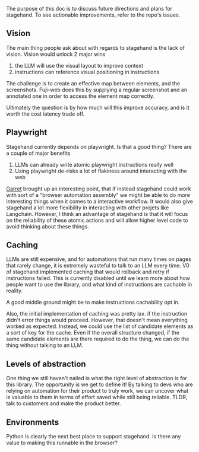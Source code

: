 The purpose of this doc is to discuss future directions and plans for stagehand. To see actionable improvements, refer to the repo's issues.

## Vision

The main thing people ask about with regards to stagehand is the lack of vision. Vision would unlock 2 major wins

1. the LLM will use the visual layout to improve context
2. instructions can reference visual positioning in instructions

The challenge is to create an effective map between elements, and the screenshots. Fuji-web does this by supplying a regular screenshot and an annotated one in order to access the element map correctly.

Ultimately the question is by how much will this improve accuracy, and is it worth the cost latency trade off.

## Playwright

Stagehand currently depends on playwright. Is that a good thing? There are a couple of major benefits

1. LLMs can already write atomic playwright instructions really well
2. Using playwright de-risks a lot of flakiness around interacting with the web

[Garret](https://github.com/GRVYDEV) brought up an interesting point, that if instead stagehand could work with sort of a "browser automation assembly" we might be able to do more interesting things when it comes to a interactive workflow. It would also give stagehand a lot more flexibility in interacting with other projets like Langchain. However, I think an advantage of stagehand is that it will focus on the reliability of these atomic actions and will allow higher level code to avoid thinking about these things.

## Caching

LLMs are still expensive, and for automations that run many times on pages that rarely change, it is extremely wasteful to talk to an LLM every time. V0 of stagehand implemented caching that would rollback and retry if instructions failed. This is currently disabled until we learn more about how people want to use the library, and what kind of instructions are cachable in reality.

A good middle ground might be to make instructions cachability opt in.

Also, the initial implementation of caching was pretty lax. if the instruction didn't error things would proceed. However, that doesn't mean everything worked as expected. Instead, we could use the list of candidate elements as a sort of key for the cache. Even if the overall structure changed, if the same candidate elements are there required to do the thing, we can do the thing without talking to an LLM.

## Levels of abstraction

One thing we still haven't nailed is what the right level of abstraction is for this library. The opportunity is we get to define it! By talking to devs who are relying on automation for their product to truly work, we can uncover what is valuable to them in terms of effort saved while still being reliable. TLDR, talk to customers and make the product better.

## Environments

Python is clearly the next best place to support stagehand. Is there any value to making this runnable in the browser?
